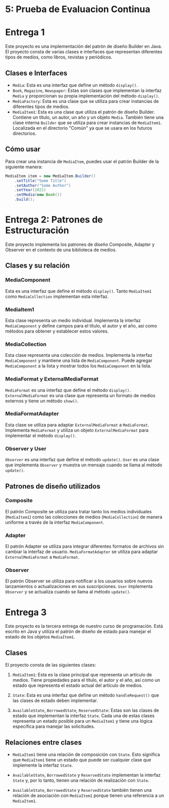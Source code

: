 # 5: Prueba de Evaluacion Continua

# Entrega 1

Este proyecto es una implementación del patrón de diseño Builder en Java. El proyecto consta de varias clases e interfaces que representan diferentes tipos de medios, como libros, revistas y periódicos.

## Clases e Interfaces

- `Media`: Esta es una interfaz que define un método `display()`.
- `Book`, `Magazine`, `Newspaper`: Estas son clases que implementan la interfaz `Media` y proporcionan su propia implementación del método `display()`.
- `MediaFactory`: Esta es una clase que se utiliza para crear instancias de diferentes tipos de medios.
- `MediaItem1`: Esta es una clase que utiliza el patrón de diseño Builder. Contiene un título, un autor, un año y un objeto `Media`. También tiene una clase interna `Builder` que se utiliza para crear instancias de `MediaItem1`. Localizada en el directorio "Común" ya que se usara en los futuros directorios.

## Cómo usar

Para crear una instancia de `MediaItem`, puedes usar el patrón Builder de la siguiente manera:

``` java
MediaItem item = new MediaItem.Builder()
    .setTitle("Some Title")
    .setAuthor("Some Author")
    .setYear(2022)
    .setMedia(new Book())
    .build();
```

# Entrega 2: Patrones de Estructuración

Este proyecto implementa los patrones de diseño Composite, Adapter y Observer en el contexto de una biblioteca de medios.

## Clases y su relación

### MediaComponent
Esta es una interfaz que define el método `display()`. Tanto `MediaItem1` como `MediaCollection` implementan esta interfaz.

### MediaItem1
Esta clase representa un medio individual. Implementa la interfaz `MediaComponent` y define campos para el título, el autor y el año, así como métodos para obtener y establecer estos valores.

### MediaCollection
Esta clase representa una colección de medios. Implementa la interfaz `MediaComponent` y mantiene una lista de `MediaComponent`. Puede agregar `MediaComponent` a la lista y mostrar todos los `MediaComponent` en la lista.

### MediaFormat y ExternalMediaFormat
`MediaFormat` es una interfaz que define el método `display()`. `ExternalMediaFormat` es una clase que representa un formato de medios externos y tiene un método `show()`. 

### MediaFormatAdapter
Esta clase se utiliza para adaptar `ExternalMediaFormat` a `MediaFormat`. Implementa `MediaFormat` y utiliza un objeto `ExternalMediaFormat` para implementar el método `display()`.

### Observer y User
`Observer` es una interfaz que define el método `update()`. `User` es una clase que implementa `Observer` y muestra un mensaje cuando se llama al método `update()`.

## Patrones de diseño utilizados

### Composite
El patrón Composite se utiliza para tratar tanto los medios individuales (`MediaItem1`) como las colecciones de medios (`MediaCollection`) de manera uniforme a través de la interfaz `MediaComponent`.

### Adapter
El patrón Adapter se utiliza para integrar diferentes formatos de archivos sin cambiar la interfaz de usuario. `MediaFormatAdapter` se utiliza para adaptar `ExternalMediaFormat` a `MediaFormat`.

### Observer
El patrón Observer se utiliza para notificar a los usuarios sobre nuevos lanzamientos o actualizaciones en sus suscripciones. `User` implementa `Observer` y se actualiza cuando se llama al método `update()`.

# Entrega 3

Este proyecto es la tercera entrega de nuestro curso de programación. Está escrito en Java y utiliza el patrón de diseño de estado para manejar el estado de los objetos `MediaItem1`.

## Clases

El proyecto consta de las siguientes clases:

1. `MediaItem1`: Esta es la clase principal que representa un artículo de medios. Tiene propiedades para el título, el autor y el año, así como un estado que representa el estado actual del artículo de medios.

2. `State`: Esta es una interfaz que define un método `handleRequest()` que las clases de estado deben implementar.

3. `AvailableState`, `BorrowedState`, `ReservedState`: Estas son las clases de estado que implementan la interfaz `State`. Cada una de estas clases representa un estado posible para un `MediaItem1` y tiene una lógica específica para manejar las solicitudes.

## Relaciones entre clases

- `MediaItem1` tiene una relación de composición con `State`. Esto significa que `MediaItem1` tiene un estado que puede ser cualquier clase que implemente la interfaz `State`.

- `AvailableState`, `BorrowedState` y `ReservedState` implementan la interfaz `State` y, por lo tanto, tienen una relación de realización con `State`.

- `AvailableState`, `BorrowedState` y `ReservedState` también tienen una relación de asociación con `MediaItem1` porque tienen una referencia a un `MediaItem1`.

